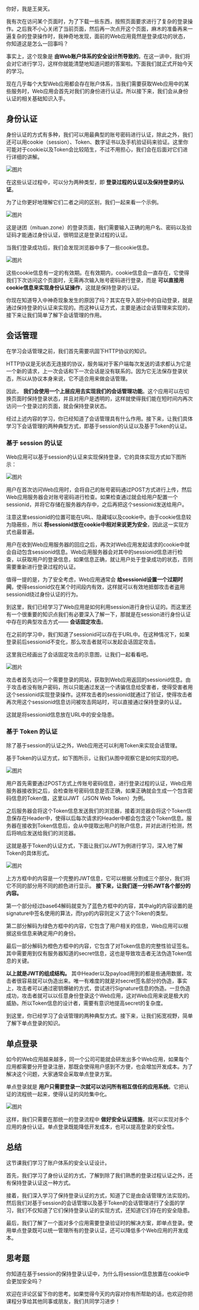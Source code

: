 你好，我是王昊天。

我有次在访问某个页面时，为了下载一些东西，按照页面要求进行了复杂的登录操作。之后我不小心关闭了当前页面，然后再一次点开这个页面，麻木的准备再来一遍复杂的登录操作时，我神奇地发现，面前的Web应用竟然是登录成功的状态，你知道这是怎么一回事吗？

事实上，这个现象是 **由Web账户体系的安全设计所导致的**。在这一讲中，我们将会对它进行学习，这样你就能清楚地知道问题的答案啦。下面我们就正式开始今天的学习。

现在几乎每个大型Web应用都会存在账户体系，当我们需要获取Web应用中的某些服务时，Web应用会首先对我们的身份进行认证。所以接下来，我们会从身份认证的相关基础知识入手。

## 身份认证

身份认证的方式有多种，我们可以用最典型的账号密码进行认证，除此之外，我们还可以用cookie（session）、Token、数字证书以及手机验证码来验证。这里你可能对于cookie以及Token会比较陌生，不过不用担心，我们会在后面对它们进行详细的讲解。

![图片](https://static001.geekbang.org/resource/image/23/32/2335013cf74e33de8a633f9e19ed9432.jpg?wh=1530x562)

在这些认证过程中，可以分为两种类型，即 **登录过程的认证以及保持登录的认证**。

为了让你更好地理解它们二者之间的区别，我们一起来看一个示例。

![图片](https://static001.geekbang.org/resource/image/36/57/3687aa08f5f4b0d079a5c65101e45757.png?wh=1514x1558)

这是谜团（mituan.zone）的登录页面，我们需要输入正确的用户名、密码以及验证码才能通过身份认证，很明显这是登录过程的认证。

当我们登录成功后，我们会发现浏览器中多了一些cookie信息。

![图片](https://static001.geekbang.org/resource/image/65/bd/65a34fa6b6ec03cf8da34a5027f4bebd.png?wh=1920x1339)

这些cookie信息有一定的有效期。在有效期内，cookie信息会一直存在，它使得我们下次访问这个页面时，无需再次输入账号密码进行登录，而是 **可以直接用cookie信息来实现身份认证操作**，这就是保持登录的认证。

你现在知道导入中神奇现象发生的原因了吗？其实在导入部分中的自动登录，就是通过保持登录的认证来实现的。而这种认证方式，主要是通过会话管理来实现的，接下来让我们简单了解下会话管理的作用。

## 会话管理

在学习会话管理之前，我们首先需要巩固下HTTP协议的知识。

HTTP协议是无状态无连接的协议，服务端对于客户端每次发送的请求都认为它是一个新的请求，上一次会话和下一次会话是没有联系的。因为它无法保存登录状态，所以从协议本身来说，它不适合用来做会话管理。

因此， **我们会使用一个上层应用去实现我们的会话管理功能**。这个应用可以在切换页面时保持登录状态，并且对用户是透明的，这样就使得我们能在短时间内再次访问一个登录过的页面，就会保持登录状态。

经过上述内容的学习，你已经知道了会话管理具有什么作用。接下来，让我们具体学习下会话管理的两种典型方式，即基于session的认证以及基于Token的认证。

### 基于 session 的认证

Web应用可以基于session的认证来实现保持登录，它的具体实现方式如下图所示：

![图片](https://static001.geekbang.org/resource/image/ee/39/ee235b45ccaa03df9d199b16372d9739.jpg?wh=1373x827)

用户在首次访问Web应用时，会将自己的账号密码通过POST方式进行上传，然后Web应用服务器会对账号密码进行检查。如果检查通过就会给用户配置一个sessionid，并将它存储在服务器内存中，之后再把这个sessionid发送给用户。

注意这里sessionid的位置可能在URL、隐藏域以及cookie中。由于cookie信息较为隐蔽些，所以 **将sessionid放在cookie中相对来说更为安全**，因此这一实现方式也最普遍。

用户在收到Web应用服务器的回应之后，再次对Web应用发起请求的cookie中就会自动包含sessionid信息。Web应用服务器会对其中的sessionid信息进行检查，以获取用户的登录信息，如果信息正确，就让用户处于登录成功的状态，否则需要重新进行登录过程的认证。

值得一提的是，为了安全考虑，Web应用通常会 **给sessionid设置一个过期时间**，使得sessionid仅在某个时间段内有效，这样就可以有效地抵御攻击者盗用sessionid绕过身份认证的行为。

到这里，我们已经学习了Web应用是如何利用session进行身份认证的。而这里还有一个很重要的知识点我们有必要深入了解一下，那就是在session进行身份认证中存在的典型攻击方式—— **会话固定攻击**。

在之前的学习中，我们知道了sessionid可以存在于URL中。在这种情况下，如果登录前后sessionid不变化，那么攻击者就可以发起会话固定攻击。

这里我已经画出了会话固定攻击的示意图，让我们一起看看吧。

![图片](https://static001.geekbang.org/resource/image/3a/17/3a3a745cbbf606f45b3a3a257a7c8417.jpg?wh=989x579)

攻击者首先访问一个需要登录的网站，获取到Web应用返回的sessionid信息。由于攻击者没有账户密码，所以只能通过发送一个诱骗信息给受害者，使得受害者用这个sessionid实现登录操作。这样攻击者的sessionid就通过了验证，使得攻击者再次用这个sessionid信息访问被攻击网站时，可以直接通过保持登录的认证。

这就是将sessionid信息放在URL中的安全隐患。

### 基于 Token 的认证

除了基于session的认证之外，Web应用还可以利用Token来实现会话管理。

基于Token的认证方式，如下图所示，让我们从图中观察它是如何实现的吧。

![图片](https://static001.geekbang.org/resource/image/e3/1c/e33ae83a0b7ce74f0e9f492e9d10df1c.jpg?wh=1333x790)

用户首先需要通过POST方式上传账号密码信息，进行登录过程的认证，Web应用服务器接收到之后，会检查账号密码信息是否正确，如果正确就会生成一个包含密码信息的Token值，这里以JWT（JSON Web Token）为例。

之后服务器会将这个Token信息发送我们的浏览器，接着浏览器会将这个Token信息保存在Header中，使得以后每次请求的Header中都会包含这个Token信息。服务器在接收到Token信息后，会从中提取出用户的账户信息，并对此进行检测，然后将响应发送给我们的浏览器。

这就是基于Token的认证方式，下面让我们以JWT为例进行学习，深入地了解Token的具体形式。

![图片](https://static001.geekbang.org/resource/image/3f/04/3fe009b99457992b08174b7290136f04.jpg?wh=1352x589)

上方方框中的内容是一个完整的JWT信息，它可以根据.分割成三个部分，我们将它不同的部分用不同的颜色进行显示。 **接下来，让我们逐一分析JWT各个部分的内容。**

第一个部分经过base64解码就变为了蓝色方框中的内容，其中alg的内容设置的是signature中签名使用的算法，而typ的内容则定义了这个Token的类型。

第二部分解码为绿色方框中的内容，它包含了用户相关的信息，Web应用可以根据这些信息来确定用户的身份。

最后一部分解码为橙色方框中的内容，它包含了对Token信息的完整性验证签名。其中需要用到仅有服务器知道的secret信息，这也是导致攻击者无法伪造Token信息的关键。

**以上就是JWT的组成结构。** 其中Header以及payload用到的都是些通用数据，攻击者很容易就可以伪造出来。唯一有难度的就是对secret签名部分的伪造，事实上，攻击者可以通过密钥爆破的方式，尝试进行Signature信息的伪造。一旦伪造成功，攻击者就可以以任意身份登录这个Web应用，这对Web应用来说是极大的威胁。所以Token信息的设计者，需要有意识地提高secret的复杂度。

到这里，你已经学习了会话管理的两种典型方式。接下来，让我们拓宽视野，简单了解下单点登录的知识。

## 单点登录

如今的Web应用越来越多，同一个公司可能就会研发出多个Web应用，如果每个应用都需要分开登录注册，那既会使得用户感到不方便，也会增加开发成本。为了解决这个问题，大家通常会采取单点登录方案。

单点登录就是 **用户只需要登录一次就可以访问所有相互信任的应用系统**。它把认证的流程统一起来，使得认证的风险集中化。

![图片](https://static001.geekbang.org/resource/image/8e/30/8e6050a4ffa8942cde1005d44eafb030.jpg?wh=1021x713)

这样，我们只需要在那统一的登录流程中 **做好安全认证措施**，就可以实现对多个应用的身份认证。单点登录既能降低开发成本，也可以提高登录的安全性。

## 总结

这节课我们学习了账户体系的安全认证设计。

首先，我们学习了身份认证的方式，了解到除了我们熟悉的登录过程认证之外，还有保持登录认证这一种方式。

接着，我们深入学习了保持登录认证的方式，知道了它是由会话管理方法实现的。然后我们对基于session的会话管理以及基于Token的会话管理进行了全面的学习，我们不仅知道了它们保持登录认证的实现方式，还知道它们存在的安全隐患。

最后，我们了解了一个面对多个应用需要登录验证时的解决方案，即单点登录。使用单点登录既可以统一管理所有的登录认证，还可以降低多个Web应用的开发成本。

## 思考题

你知道在基于session的保持登录认证中，为什么将session信息放置在cookie中会更加安全吗？

欢迎在评论区留下你的思考。如果觉得今天的内容对你有所帮助的话，也欢迎你把课程分享给其他同事或朋友，我们共同学习进步！